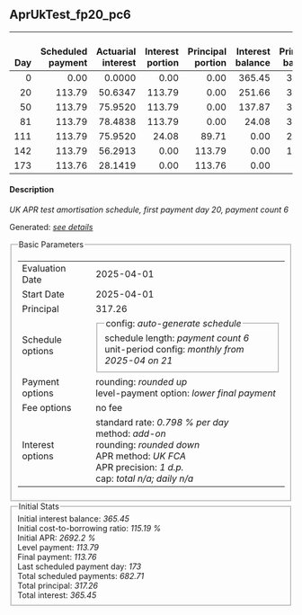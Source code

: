 <h2>AprUkTest_fp20_pc6</h2>
<table>
    <thead style="vertical-align: bottom;">
        <th style="text-align: right;">Day</th>
        <th style="text-align: right;">Scheduled payment</th>
        <th style="text-align: right;">Actuarial interest</th>
        <th style="text-align: right;">Interest portion</th>
        <th style="text-align: right;">Principal portion</th>
        <th style="text-align: right;">Interest balance</th>
        <th style="text-align: right;">Principal balance</th>
        <th style="text-align: right;">Total actuarial interest</th>
        <th style="text-align: right;">Total interest</th>
        <th style="text-align: right;">Total principal</th>
    </thead>
    <tr style="text-align: right;">
        <td class="ci00">0</td>
        <td class="ci01" style="white-space: nowrap;">0.00</td>
        <td class="ci02">0.0000</td>
        <td class="ci03">0.00</td>
        <td class="ci04">0.00</td>
        <td class="ci05">365.45</td>
        <td class="ci06">317.26</td>
        <td class="ci07">0.0000</td>
        <td class="ci08">0.00</td>
        <td class="ci09">0.00</td>
    </tr>
    <tr style="text-align: right;">
        <td class="ci00">20</td>
        <td class="ci01" style="white-space: nowrap;">113.79</td>
        <td class="ci02">50.6347</td>
        <td class="ci03">113.79</td>
        <td class="ci04">0.00</td>
        <td class="ci05">251.66</td>
        <td class="ci06">317.26</td>
        <td class="ci07">50.6347</td>
        <td class="ci08">113.79</td>
        <td class="ci09">0.00</td>
    </tr>
    <tr style="text-align: right;">
        <td class="ci00">50</td>
        <td class="ci01" style="white-space: nowrap;">113.79</td>
        <td class="ci02">75.9520</td>
        <td class="ci03">113.79</td>
        <td class="ci04">0.00</td>
        <td class="ci05">137.87</td>
        <td class="ci06">317.26</td>
        <td class="ci07">126.5867</td>
        <td class="ci08">227.58</td>
        <td class="ci09">0.00</td>
    </tr>
    <tr style="text-align: right;">
        <td class="ci00">81</td>
        <td class="ci01" style="white-space: nowrap;">113.79</td>
        <td class="ci02">78.4838</td>
        <td class="ci03">113.79</td>
        <td class="ci04">0.00</td>
        <td class="ci05">24.08</td>
        <td class="ci06">317.26</td>
        <td class="ci07">205.0705</td>
        <td class="ci08">341.37</td>
        <td class="ci09">0.00</td>
    </tr>
    <tr style="text-align: right;">
        <td class="ci00">111</td>
        <td class="ci01" style="white-space: nowrap;">113.79</td>
        <td class="ci02">75.9520</td>
        <td class="ci03">24.08</td>
        <td class="ci04">89.71</td>
        <td class="ci05">0.00</td>
        <td class="ci06">227.55</td>
        <td class="ci07">281.0226</td>
        <td class="ci08">365.45</td>
        <td class="ci09">89.71</td>
    </tr>
    <tr style="text-align: right;">
        <td class="ci00">142</td>
        <td class="ci01" style="white-space: nowrap;">113.79</td>
        <td class="ci02">56.2913</td>
        <td class="ci03">0.00</td>
        <td class="ci04">113.79</td>
        <td class="ci05">0.00</td>
        <td class="ci06">113.76</td>
        <td class="ci07">337.3139</td>
        <td class="ci08">365.45</td>
        <td class="ci09">203.50</td>
    </tr>
    <tr style="text-align: right;">
        <td class="ci00">173</td>
        <td class="ci01" style="white-space: nowrap;">113.76</td>
        <td class="ci02">28.1419</td>
        <td class="ci03">0.00</td>
        <td class="ci04">113.76</td>
        <td class="ci05">0.00</td>
        <td class="ci06">0.00</td>
        <td class="ci07">365.4558</td>
        <td class="ci08">365.45</td>
        <td class="ci09">317.26</td>
    </tr>
</table>
<h4>Description</h4>
<p><i>UK APR test amortisation schedule, first payment day 20, payment count 6</i></p>
<p>Generated: <i><a href="../GeneratedDate.html">see details</a></i></p>
<fieldset><legend>Basic Parameters</legend>
<table>
    <tr>
        <td>Evaluation Date</td>
        <td>2025-04-01</td>
    </tr>
    <tr>
        <td>Start Date</td>
        <td>2025-04-01</td>
    </tr>
    <tr>
        <td>Principal</td>
        <td>317.26</td>
    </tr>
    <tr>
        <td>Schedule options</td>
        <td>
            <fieldset>
                <legend>config: <i>auto-generate schedule</i></legend>
                <div>schedule length: <i><i>payment count</i> 6</i></div>
                <div>unit-period config: <i>monthly from 2025-04 on 21</i></div>
            </fieldset>
        </td>
    </tr>
    <tr>
        <td>Payment options</td>
        <td>
            <div>
                <div>rounding: <i>rounded up</i></div>
                <div>level-payment option: <i>lower&nbsp;final&nbsp;payment</i></div>
            </div>
        </td>
    </tr>
    <tr>
        <td>Fee options</td>
        <td>no fee
        </td>
    </tr>
    <tr>
        <td>Interest options</td>
        <td>
            <div>
                <div>standard rate: <i>0.798 % per day</i></div>
                <div>method: <i>add-on</i></div>
                <div>rounding: <i>rounded down</i></div>
                <div>APR method: <i>UK FCA</i></div>
                <div>APR precision: <i>1 d.p.</i></div>
                <div>cap: <i>total <i>n/a</i>; daily <i>n/a</i></div>
            </div>
        </td>
    </tr>
</table></fieldset>
<fieldset><legend>Initial Stats</legend>
<div>
    <div>Initial interest balance: <i>365.45</i></div>
    <div>Initial cost-to-borrowing ratio: <i>115.19 %</i></div>
    <div>Initial APR: <i>2692.2 %</i></div>
    <div>Level payment: <i>113.79</i></div>
    <div>Final payment: <i>113.76</i></div>
    <div>Last scheduled payment day: <i>173</i></div>
    <div>Total scheduled payments: <i>682.71</i></div>
    <div>Total principal: <i>317.26</i></div>
    <div>Total interest: <i>365.45</i></div>
</div></fieldset>